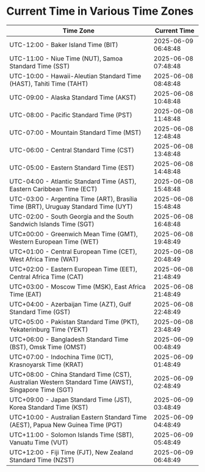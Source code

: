 # Current Time in Various Time Zones

| Time Zone | Current Time |
|-----------|--------------|
| UTC-12:00 - Baker Island Time (BIT) | 2025-06-09 06:48:48 |
| UTC-11:00 - Niue Time (NUT), Samoa Standard Time (SST) | 2025-06-08 07:48:48 |
| UTC-10:00 - Hawaii-Aleutian Standard Time (HAST), Tahiti Time (TAHT) | 2025-06-08 08:48:48 |
| UTC-09:00 - Alaska Standard Time (AKST) | 2025-06-08 10:48:48 |
| UTC-08:00 - Pacific Standard Time (PST) | 2025-06-08 11:48:48 |
| UTC-07:00 - Mountain Standard Time (MST) | 2025-06-08 12:48:48 |
| UTC-06:00 - Central Standard Time (CST) | 2025-06-08 13:48:48 |
| UTC-05:00 - Eastern Standard Time (EST) | 2025-06-08 14:48:48 |
| UTC-04:00 - Atlantic Standard Time (AST), Eastern Caribbean Time (ECT) | 2025-06-08 15:48:48 |
| UTC-03:00 - Argentina Time (ART), Brasília Time (BRT), Uruguay Standard Time (UYT) | 2025-06-08 15:48:48 |
| UTC-02:00 - South Georgia and the South Sandwich Islands Time (SGT) | 2025-06-08 16:48:48 |
| UTC±00:00 - Greenwich Mean Time (GMT), Western European Time (WET) | 2025-06-08 19:48:49 |
| UTC+01:00 - Central European Time (CET), West Africa Time (WAT) | 2025-06-08 20:48:49 |
| UTC+02:00 - Eastern European Time (EET), Central Africa Time (CAT) | 2025-06-08 21:48:49 |
| UTC+03:00 - Moscow Time (MSK), East Africa Time (EAT) | 2025-06-08 21:48:49 |
| UTC+04:00 - Azerbaijan Time (AZT), Gulf Standard Time (GST) | 2025-06-08 22:48:49 |
| UTC+05:00 - Pakistan Standard Time (PKT), Yekaterinburg Time (YEKT) | 2025-06-08 23:48:49 |
| UTC+06:00 - Bangladesh Standard Time (BST), Omsk Time (OMST) | 2025-06-09 00:48:49 |
| UTC+07:00 - Indochina Time (ICT), Krasnoyarsk Time (KRAT) | 2025-06-09 01:48:49 |
| UTC+08:00 - China Standard Time (CST), Australian Western Standard Time (AWST), Singapore Time (SGT) | 2025-06-09 02:48:49 |
| UTC+09:00 - Japan Standard Time (JST), Korea Standard Time (KST) | 2025-06-09 03:48:49 |
| UTC+10:00 - Australian Eastern Standard Time (AEST), Papua New Guinea Time (PGT) | 2025-06-09 04:48:49 |
| UTC+11:00 - Solomon Islands Time (SBT), Vanuatu Time (VUT) | 2025-06-09 05:48:49 |
| UTC+12:00 - Fiji Time (FJT), New Zealand Standard Time (NZST) | 2025-06-09 06:48:49 |
